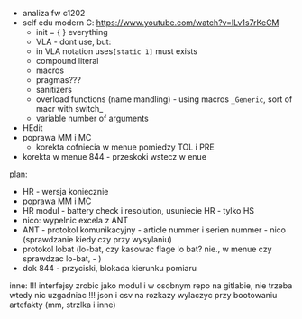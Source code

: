 - analiza fw c1202
- self edu modern C: https://www.youtube.com/watch?v=lLv1s7rKeCM
	- init = { }  everything
	- VLA - dont use, but:
	-  in VLA notation  uses``[static 1]`` must exists
	- compound literal
	- macros
	- pragmas???
	- sanitizers
	- overload functions (name mandling) - using macros ``_Generic``, sort of macr with switch_
	- variable number of arguments
- HEdit
- poprawa MM i MC
	- korekta cofniecia w menue pomiedzy TOL i PRE
- korekta w menue 844 - przeskoki wstecz w enue


plan:
- HR - wersja koniecznie
- poprawa MM i MC
- HR modul - battery check i resolution, usuniecie HR - tylko HS
- nico:  wypelnic excela z ANT
- ANT - protokol komunikacyjny - article nummer i serien nummer - nico (sprawdzanie kiedy czy przy wysylaniu)
- protokol lobat (lo-bat, czy kasowac flage lo bat? nie., w menue czy sprawdzac lo-bat, - )
- dok 844 - przyciski, blokada kierunku pomiaru


inne:
!!! interfejsy zrobic jako modul i w osobnym repo na gitlabie, nie trzeba wtedy nic uzgadniac !!!
json i csv na rozkazy
wylaczyc przy bootowaniu artefakty (mm, strzlka i inne)